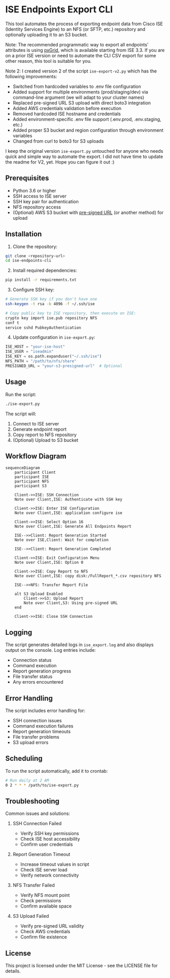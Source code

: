 # ISE Endpoints Export CLI

This tool automates the process of exporting endpoint data from Cisco ISE (Identity Services Engine) to an NFS (or SFTP, etc.) repository and optionally uploading it to an S3 bucket.

Note: The recommended programmatic way to export all endpoints’ attributes is using [pxGrid](https://github.com/cisco-pxgrid/pxgrid-rest-ws/wiki/Endpoint), which is available starting from ISE 3.3. If you are on a prior ISE version or need to automate the CLI CSV export for some other reason, this tool is suitable for you.

Note 2: I created version 2 of the script `ise-export-v2.py` which has the following improvements:

- Switched from hardcoded variables to .env file configuration
- Added support for multiple environments (prod/staging/dev) via command-line argument (we will adapt to your cluster names)
- Replaced pre-signed URL S3 upload with direct boto3 integration
- Added AWS credentials validation before execution
- Removed hardcoded ISE hostname and credentials
- Added environment-specific .env file support (.env.prod, .env.staging, etc.)
- Added proper S3 bucket and region configuration through environment variables
- Changed from curl to boto3 for S3 uploads

I keep the original version `ise-export.py` untouched for anyone who needs quick and simple way to automate the export. I did not have time to update the readme for V2, yet. Hope you can figure it out :)

## Prerequisites

- Python 3.6 or higher
- SSH access to ISE server
- SSH key pair for authentication
- NFS repository access
- (Optional) AWS S3 bucket with [pre-signed URL](https://docs.aws.amazon.com/AmazonS3/latest/userguide/ShareObjectPreSignedURL.html) (or another method) for upload

## Installation

1. Clone the repository:
```bash
git clone <repository-url>
cd ise-endpoints-cli
```

2. Install required dependencies:
```bash
pip install -r requirements.txt
```

3. Configure SSH key:
```bash
# Generate SSH key if you don't have one
ssh-keygen -t rsa -b 4096 -f ~/.ssh/ise

# Copy public key to ISE repository, then execute on ISE:
crypto key import ise.pub repository NFS
conf t
service sshd PubkeyAuthentication
```

4. Update configuration in `ise-export.py`:
```python
ISE_HOST = "your-ise-host"
ISE_USER = "iseadmin"
ISE_KEY = os.path.expanduser("~/.ssh/ise")
NFS_PATH = "/path/to/nfs/share"
PRESIGNED_URL = "your-s3-presigned-url"  # Optional
```

## Usage

Run the script:
```bash
./ise-export.py
```

The script will:
1. Connect to ISE server
2. Generate endpoint report
3. Copy report to NFS repository
4. (Optional) Upload to S3 bucket

## Workflow Diagram

```mermaid
sequenceDiagram
    participant Client
    participant ISE
    participant NFS
    participant S3

    Client->>ISE: SSH Connection
    Note over Client,ISE: Authenticate with SSH key
    
    Client->>ISE: Enter ISE Configuration
    Note over Client,ISE: application configure ise
    
    Client->>ISE: Select Option 16
    Note over Client,ISE: Generate All Endpoints Report
    
    ISE-->>Client: Report Generation Started
    Note over ISE,Client: Wait for completion
    
    ISE-->>Client: Report Generation Completed
    
    Client->>ISE: Exit Configuration Menu
    Note over Client,ISE: Option 0
    
    Client->>ISE: Copy Report to NFS
    Note over Client,ISE: copy disk:/FullReport_*.csv repository NFS
    
    ISE-->>NFS: Transfer Report File
    
    alt S3 Upload Enabled
        Client->>S3: Upload Report
        Note over Client,S3: Using pre-signed URL
    end
    
    Client->>ISE: Close SSH Connection
```

## Logging

The script generates detailed logs in `ise_export.log` and also displays output on the console. Log entries include:
- Connection status
- Command execution
- Report generation progress
- File transfer status
- Any errors encountered

## Error Handling

The script includes error handling for:
- SSH connection issues
- Command execution failures
- Report generation timeouts
- File transfer problems
- S3 upload errors

## Scheduling

To run the script automatically, add it to crontab:

```bash
# Run daily at 2 AM
0 2 * * * /path/to/ise-export.py
```

## Troubleshooting

Common issues and solutions:

1. SSH Connection Failed
   - Verify SSH key permissions
   - Check ISE host accessibility
   - Confirm user credentials

2. Report Generation Timeout
   - Increase timeout values in script
   - Check ISE server load
   - Verify network connectivity

3. NFS Transfer Failed
   - Verify NFS mount point
   - Check permissions
   - Confirm available space

4. S3 Upload Failed
   - Verify pre-signed URL validity
   - Check AWS credentials
   - Confirm file existence

## License

This project is licensed under the MIT License - see the LICENSE file for details. 